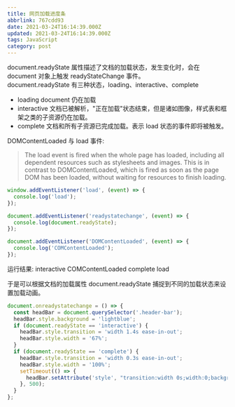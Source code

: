 ```yaml
---
title: 网页加载进度条
abbrlink: 767cdd93
date: 2021-03-24T16:14:39.000Z
updated: 2021-03-24T16:14:39.000Z
tags: JavaScript
category: post
---
```


document.readyState 属性描述了文档的加载状态，发生变化时，会在 document 对象上触发 readyStateChange 事件。  
document.readyState 有三种状态，loading、interactive、complete

- loading document 仍在加载
- interactive 文档已被解析，"正在加载"状态结束，但是诸如图像，样式表和框架之类的子资源仍在加载。
- complete 文档和所有子资源已完成加载。表示 load 状态的事件即将被触发。

<!-- more -->

DOMContentLoaded 与 load 事件:

> The load event is fired when the whole page has loaded, including all dependent resources such as stylesheets and images. This is in contrast to DOMContentLoaded, which is fired as soon as the page DOM has been loaded, without waiting for resources to finish loading.

```javascript
window.addEventListener('load', (event) => {
  console.log('load');
});

document.addEventListener('readystatechange', (event) => {
  console.log(document.readyState);
});

document.addEventListener('DOMContentLoaded', (event) => {
  console.log('COMContentLoaded');
});
```

运行结果:
interactive COMContentLoaded complete load

于是可以根据文档的加载属性 document.readyState 捕捉到不同的加载状态来设置加载动画。

```javascript
document.onreadystatechange = () => {
  const headBar = document.querySelector('.header-bar');
  headBar.style.background = 'lightblue';
  if (document.readyState == 'interactive') {
    headBar.style.transition = 'width 1.4s ease-in-out';
    headBar.style.width = '67%';
  }
  if (document.readyState == 'complete') {
    headBar.style.transition = 'width 0.3s ease-in-out';
    headBar.style.width = '100%';
    setTimeout(() => {
      headBar.setAttribute('style', "transition:width 0s;width:0;background:''");
    }, 500);
  }
};
```
